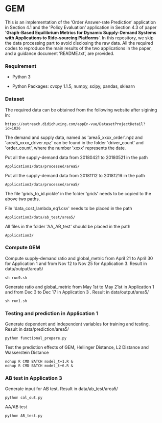 # GEM

This is an implementation of the ‘Order Answer-rate Prediction’ application in Section 4.1 and the 'Policy Evaluation' application in Section 4.3 of paper '**Graph-Based Equilibrium Metrics for Dynamic Supply-Demand Systems with Applications to Ride-sourcing Platforms**'. In this repository, we skip the data processing part to avoid disclosing the raw data. All the required codes to reproduce the main results of the two applications in the paper, and a guidance document ‘README.txt’, are provided. 

### Requirement

* Python 3
    
* Python Packages: cvxpy 1.1.5, numpy, scipy, pandas, sklearn

### Dataset

The required data can be obtained from the following website after sigining in:
```
https://outreach.didichuxing.com/appEn-vue/DatasetProjectDetail?id=1026
```

The demand and supply data, named as 'area5_xxxx_order'.npz and 'area5_xxxx_driver.npz' can be found in the folder 'driver_count' and 'order_count', where the number 'xxxx' represents the date.  

Put all the supply-demand data from 20180421 to 20180521 in the path
```
Application1/data/processed/area5/
```
Put all the supply-demand data from 20181112 to 20181216 in the path
```
Application3/data/processed/area5/
```
The file 'grids_to_id.pickle' in the folder 'grids' needs to be copied to the above two paths.

File 'data_cost_lambda_eq1.csv' needs to be placed in the path
```
Application3/data/ab_test/area5/
```
All files in the folder 'AA_AB_test' should be placed in the path 
```
Application3/
```

### Compute GEM

Compute supply-demand ratio and global_metric from April 21 to April 30 for Application 1 and from Nov 12 to Nov 25 for Application 3. Result in data/output/area5/
```
sh run0.sh
```

Generate ratio and global_metric from May 1st to May 21st in Application 1 and from Dec 3 to Dec 17 in Application 3 . Result in data/output/area5/
```
sh run1.sh
```

### Testing and prediction in Application 1

Generate dependent and independent variables for training and testing. Result in data/prediction/area5/
```
python functional_prepare.py
```
  
Test the prediction effects of GEM, Hellinger Distance, L2 Distance and Wasserstein Distance
```
nohup R CMD BATCH model_t+1.R &
nohup R CMD BATCH model_t+6.R &
```

### AB test in Application 3

Generate input for AB test. Result in data/ab_test/area5/
```
python cal_out.py
```

AA/AB test
```
python AB_test.py
```

